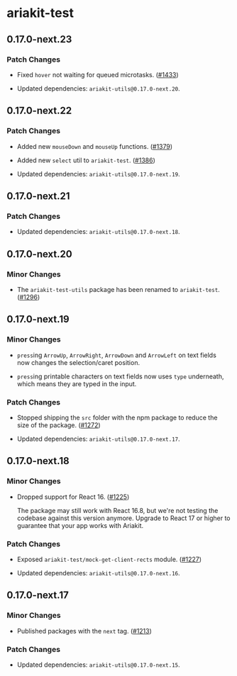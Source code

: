 # ariakit-test

## 0.17.0-next.23

### Patch Changes

- Fixed `hover` not waiting for queued microtasks. ([#1433](https://github.com/ariakit/ariakit/pull/1433))

- Updated dependencies: `ariakit-utils@0.17.0-next.20`.

## 0.17.0-next.22

### Patch Changes

- Added new `mouseDown` and `mouseUp` functions. ([#1379](https://github.com/ariakit/ariakit/pull/1379))

* Added new `select` util to `ariakit-test`. ([#1386](https://github.com/ariakit/ariakit/pull/1386))

* Updated dependencies: `ariakit-utils@0.17.0-next.19`.

## 0.17.0-next.21

### Patch Changes

- Updated dependencies: `ariakit-utils@0.17.0-next.18`.

## 0.17.0-next.20

### Minor Changes

- The `ariakit-test-utils` package has been renamed to `ariakit-test`. ([#1296](https://github.com/ariakit/ariakit/pull/1296))

## 0.17.0-next.19

### Minor Changes

- `press`ing `ArrowUp`, `ArrowRight`, `ArrowDown` and `ArrowLeft` on text fields now changes the selection/caret position.

- `press`ing printable characters on text fields now uses `type` underneath, which means they are typed in the input.

### Patch Changes

- Stopped shipping the `src` folder with the npm package to reduce the size of the package. ([#1272](https://github.com/ariakit/ariakit/pull/1272))

- Updated dependencies: `ariakit-utils@0.17.0-next.17`.

## 0.17.0-next.18

### Minor Changes

- Dropped support for React 16. ([#1225](https://github.com/ariakit/ariakit/pull/1225))

  The package may still work with React 16.8, but we're not testing the codebase against this version anymore. Upgrade to React 17 or higher to guarantee that your app works with Ariakit.

### Patch Changes

- Exposed `ariakit-test/mock-get-client-rects` module. ([#1227](https://github.com/ariakit/ariakit/pull/1227))

- Updated dependencies: `ariakit-utils@0.17.0-next.16`.

## 0.17.0-next.17

### Minor Changes

- Published packages with the `next` tag. ([#1213](https://github.com/ariakit/ariakit/pull/1213))

### Patch Changes

- Updated dependencies: `ariakit-utils@0.17.0-next.15`.
